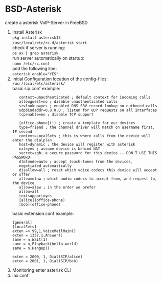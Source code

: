 # BSD-Asterisk
create a asterisk VoIP-Server in FreeBSD

1. Install Asterisk<br>
   ```pkg install asterisk13```<br>
   ```/usr/local/etc/rc.d/asterisk start```<br>
   check if server is running:<br>
   ```ps ax | grep asterisk```<br>
   run server automatically on startup:<br>
   ```nano /etc/rc.conf```<br>
   add the following line:<br>
   ```asterisk_enable="YES"```<br>
3. Initial Configuration
   location of the config-files:<br>
   ```/usr/local/etc/asterisk/```<br>
   basic sip.conf example:
   ```[general]
      context=unauthenticated ; default context for incoming calls
      allowguest=no ; disable unauthenticated calls
      srvlookup=yes ; enabled DNS SRV record lookup on outbound calls
      udpbindaddr=0.0.0.0 ; listen for UDP requests on all interfaces
      tcpenable=no ; disable TCP support

      [office-phone](!) ; create a template for our devices
      type=friend ; the channel driver will match on username first, IP second
      context=LocalSets ; this is where calls from the device will enter the dialplan
      host=dynamic ; the device will register with asterisk
      nat=yes ; assume device is behind NAT
      secret=zgb; a secure password for this device -- DON'T USE THIS PASSWORD!
      dtmfmode=auto ; accept touch-tones from the devices,
      negotiated automatically
      disallow=all ; reset which voice codecs this device will accept or offer
      allow=ulaw ; which audio codecs to accept from, and request to, the device
      allow=alaw ; in the order we prefer
      allow=all
      textsupport=yes
      [alice](office-phone)
      [bob](office-phone) 
      ```
   basic extension.conf example:
   ```
   [general]
   [LocalSets]
   exten => 99,1,VoiceMailMain()
   exten = 1337,1,Answer()
   same = n,Wait(1)
   same = n,Playback(hello-world)
   same = n,Hangup()

   exten = 2000, 1, Dial(SIP/alice)
   exten = 2001, 1, Dial(SIP/bob)
   ```
5. Monitoring
   enter asterisk CLI
6. iax.conf
